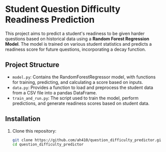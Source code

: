 # Student Question Difficulty Readiness Prediction

This project aims to predict a student's readiness to be given harder questions based on historical data using a **Random Forest Regression Model**. The model is trained on various student statistics and predicts a readiness score for future questions, incorporating a decay function.

## Project Structure

- `model.py`: Contains the RandomForestRegressor model, with functions for training, predicting, and calculating a score based on inputs.
- `data.py`: Provides a function to load and preprocess the student data from a CSV file into a pandas DataFrame.
- `train_and_run.py`: The script used to train the model, perform predictions, and generate readiness scores based on student data.

## Installation

1. Clone this repository:
   ```bash
   git clone https://github.com/ah410/question_difficulty_predictor.git
   cd question_difficulty_predictor
